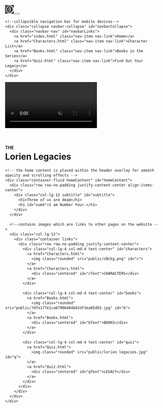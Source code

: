 <html>
<head>
  <meta charset="utf-8">
  <meta name="viewport" content="width=device-width, initial-scale=1, shrink-to-fit=no">
  <!-- Bootstrap CSS file -->
  <link rel="stylesheet" href="https://stackpath.bootstrapcdn.com/bootstrap/4.3.1/css/bootstrap.min.css" integrity="sha384-ggOyR0iXCbMQv3Xipma34MD+dH/1fQ784/j6cY/iJTQUOhcWr7x9JvoRxT2MZw1T" crossorigin="anonymous">
  <!-- Font Awesome CSS -->
  <link rel="stylesheet" href="https://stackpath.bootstrapcdn.com/font-awesome/4.7.0/css/font-awesome.min.css" integrity="sha384-wvfXpqpZZVQGK6TAh5PVlGOfQNHSoD2xbE+QkPxCAFlNEevoEH3Sl0sibVcOQVnN" crossorigin="anonymous">
  <link rel="stylesheet" type="text/css" href="public/hStyle.css">
  <script src="jquery-3.5.1.js"></script>
</head>

<body onresize="getHeight()">

  <!--navigation bar-->
  <nav class="navbar navbar-expand-md sticky-top" id="navbar-custom">
    <a href="index.html" class="navbar-brand">
      <img src="public/logo.png" height="28" alt="Lorien Legacies">
    </a>
    <button type="button" class="navbar-toggler btn-outline-secondary" data-toggle="collapse" data-target="#navbarCollapse">
      <span class="fa fa-bars"></span>
    </button>

    <!--collapsible navigation bar for mobile devices-->
    <div class="collapse navbar-collapse" id="navbarCollapse">
      <div class="navbar-nav" id="navbarLinks">
        <a href="index.html" class="nav-item nav-link">Home</a>
        <a href="Characters.html" class="nav-item nav-link">Character List</a>
        <a href="Books.html" class="nav-item nav-link">Books in the Series</a>
        <a href="Quiz.html" class="nav-item nav-link">Find Out Your Legacy</a>
      </div>
    </div>
  </nav>

  <div class="container-fluid homeHeader" id="homeHeader">
    <video id="headerVid" autoplay muted loop>
      <source src="public/backgroundvid.mp4" type="video/mp4">
    </video>
  </div>

  <div class="vidOverlay" id="vidOverlay">
    <div class="row h-100 row-no-padding justify-content-center align-items-center">
      <div class="col-lg-8">
        <h1 id="homeTitle"><span style="font-size:50%">THE</span><br>Lorien Legacies</h1>
      </div>
    </div>

    <!-- the home content is placed within the header overlay for smooth
    opacity and scrolling effects -->
    <div class="container-fluid homeContent" id="homeContent">
      <div class="row row-no-padding justify-content-center align-items-center">
        <div class="col-lg-12 subtitle" id="subtitle">
          <h1>Three of us are dead</h1>
          <h1 id="num4">I am Number Four.</h1>
        </div>
      </div>

      <!--contains images which are links to other pages on the website -->
      <div class="col-lg-12">
        <div class="container links">
          <div class="row row-no-padding justify-content-center">
            <div class="col-lg-4 col-md-4 text-center" id="characters">
              <a href="Characters.html">
                <img class="rounded" src="public/cBckg.png" id="c">
              </a>
              <a href="Characters.html">
                <div class="centered" id="cText">CHARACTERS</div>
              </a>
            </div>

            <div class="col-lg-4 col-md-4 text-center" id="books">
              <a href="Books.html">
                <img class="rounded" src="public/7dfe177e1ca67906404b92df3ea05db5.jpg" id="b">
              </a>
              <a href="Books.html">
                <div class="centered" id="bText">BOOKS</div>
              </a>
            </div>

            <div class="col-lg-4 col-md-4 text-center" id="quiz">
              <a href="Quiz.html">
                <img class="rounded" src="public/lorien legacies.jpg" id="q">
              </a>
              <a href="Quiz.html">
                <div class="centered" id="qText">LEGACY</div>
              </a>
            </div>
          </div>
        </div>
      </div>
    </div>
  </div>






  <!-- linked personal and Boostrap js files -->
  <script src="public/hFuncs.js"></script>
  <script src="https://code.jquery.com/jquery-3.3.1.slim.min.js" integrity="sha384-q8i/X+965DzO0rT7abK41JStQIAqVgRVzpbzo5smXKp4YfRvH+8abtTE1Pi6jizo" crossorigin="anonymous"></script>
  <script src="https://cdnjs.cloudflare.com/ajax/libs/popper.js/1.14.7/umd/popper.min.js" integrity="sha384-UO2eT0CpHqdSJQ6hJty5KVphtPhzWj9WO1clHTMGa3JDZwrnQq4sF86dIHNDz0W1" crossorigin="anonymous"></script>
  <script src="https://stackpath.bootstrapcdn.com/bootstrap/4.3.1/js/bootstrap.min.js" integrity="sha384-JjSmVgyd0p3pXB1rRibZUAYoIIy6OrQ6VrjIEaFf/nJGzIxFDsf4x0xIM+B07jRM" crossorigin="anonymous"></script>
</body>
</html>
